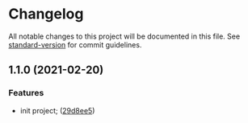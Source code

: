# Changelog

All notable changes to this project will be documented in this file. See [standard-version](https://github.com/conventional-changelog/standard-version) for commit guidelines.

## 1.1.0 (2021-02-20)


### Features

* init project; ([29d8ee5](https://github.com-personal_sm///commit/29d8ee5f7af7f6368db9e8565e3ad14e89088289))
